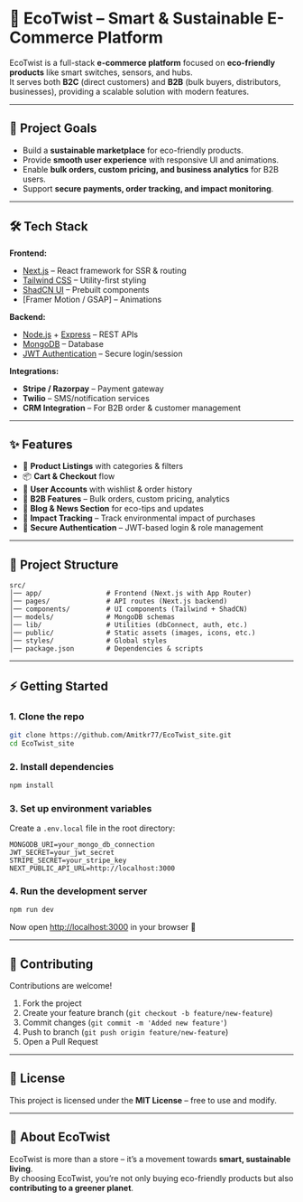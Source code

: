 # 🌿 EcoTwist – Smart & Sustainable E-Commerce Platform  

EcoTwist is a full-stack **e-commerce platform** focused on **eco-friendly products** like smart switches, sensors, and hubs.  
It serves both **B2C** (direct customers) and **B2B** (bulk buyers, distributors, businesses), providing a scalable solution with modern features.  

---

## 🚀 Project Goals
- Build a **sustainable marketplace** for eco-friendly products.  
- Provide **smooth user experience** with responsive UI and animations.  
- Enable **bulk orders, custom pricing, and business analytics** for B2B users.  
- Support **secure payments, order tracking, and impact monitoring**.  

---

## 🛠️ Tech Stack
**Frontend:**  
- [Next.js](https://nextjs.org/) – React framework for SSR & routing  
- [Tailwind CSS](https://tailwindcss.com/) – Utility-first styling  
- [ShadCN UI](https://ui.shadcn.com/) – Prebuilt components  
- [Framer Motion / GSAP] – Animations  

**Backend:**  
- [Node.js](https://nodejs.org/) + [Express](https://expressjs.com/) – REST APIs  
- [MongoDB](https://www.mongodb.com/) – Database  
- [JWT Authentication](https://jwt.io/) – Secure login/session  

**Integrations:**  
- **Stripe / Razorpay** – Payment gateway  
- **Twilio** – SMS/notification services  
- **CRM Integration** – For B2B order & customer management  

---

## ✨ Features
- 🛒 **Product Listings** with categories & filters  
- 📦 **Cart & Checkout** flow  
- 👤 **User Accounts** with wishlist & order history  
- 🏢 **B2B Features** – Bulk orders, custom pricing, analytics  
- 📰 **Blog & News Section** for eco-tips and updates  
- 💚 **Impact Tracking** – Track environmental impact of purchases  
- 🔐 **Secure Authentication** – JWT-based login & role management  

---

## 📂 Project Structure
```
src/
│── app/                # Frontend (Next.js with App Router)
│── pages/              # API routes (Next.js backend)
│── components/         # UI components (Tailwind + ShadCN)
│── models/             # MongoDB schemas
│── lib/                # Utilities (dbConnect, auth, etc.)
│── public/             # Static assets (images, icons, etc.)
│── styles/             # Global styles
│── package.json        # Dependencies & scripts
```

---

## ⚡ Getting Started

### 1. Clone the repo
```bash
git clone https://github.com/Amitkr77/EcoTwist_site.git
cd EcoTwist_site
```

### 2. Install dependencies
```bash
npm install
```

### 3. Set up environment variables
Create a `.env.local` file in the root directory:

```env
MONGODB_URI=your_mongo_db_connection
JWT_SECRET=your_jwt_secret
STRIPE_SECRET=your_stripe_key
NEXT_PUBLIC_API_URL=http://localhost:3000
```

### 4. Run the development server
```bash
npm run dev
```
Now open [http://localhost:3000](http://localhost:3000) in your browser 🚀  

---


## 🤝 Contributing
Contributions are welcome!  
1. Fork the project  
2. Create your feature branch (`git checkout -b feature/new-feature`)  
3. Commit changes (`git commit -m 'Added new feature'`)  
4. Push to branch (`git push origin feature/new-feature`)  
5. Open a Pull Request  

---

## 📜 License
This project is licensed under the **MIT License** – free to use and modify.  

---

## 🌱 About EcoTwist
EcoTwist is more than a store – it’s a movement towards **smart, sustainable living**.  
By choosing EcoTwist, you’re not only buying eco-friendly products but also **contributing to a greener planet**.  
